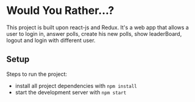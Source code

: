 # Would You Rather...?

This project is built upon react-js and Redux. It's a web app that allows a user to login in, answer polls, create his new polls, show leaderBoard, logout and login with different user.

## Setup

Steps to run the project:

- install all project dependencies with `npm install`
- start the development server with `npm start`
